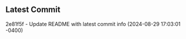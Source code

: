 
## Latest Commit
2e81f5f - Update README with latest commit info (2024-08-29 17:03:01 -0400) <Yunxi-Zhou>
